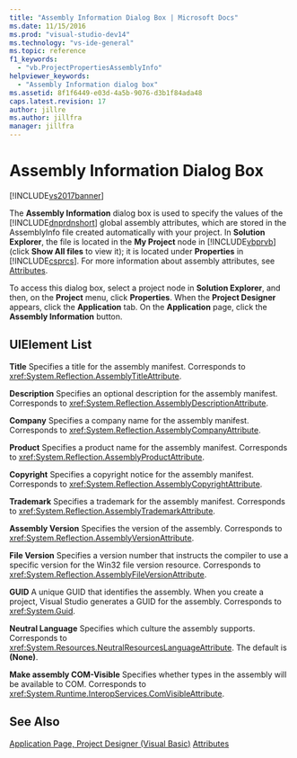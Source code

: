```yaml
---
title: "Assembly Information Dialog Box | Microsoft Docs"
ms.date: 11/15/2016
ms.prod: "visual-studio-dev14"
ms.technology: "vs-ide-general"
ms.topic: reference
f1_keywords:
  - "vb.ProjectPropertiesAssemblyInfo"
helpviewer_keywords:
  - "Assembly Information dialog box"
ms.assetid: 8f1f6449-e03d-4a5b-9076-d3b1f84ada48
caps.latest.revision: 17
author: jillre
ms.author: jillfra
manager: jillfra
---
```

# Assembly Information Dialog Box
[!INCLUDE[vs2017banner](../../includes/vs2017banner.md)]

The **Assembly Information** dialog box is used to specify the values of the [!INCLUDE[dnprdnshort](../../includes/dnprdnshort-md.md)] global assembly attributes, which are stored in the AssemblyInfo file created automatically with your project. In **Solution Explorer**, the file is located in the **My Project** node in [!INCLUDE[vbprvb](../../includes/vbprvb-md.md)] (click **Show All files** to view it); it is located under **Properties** in [!INCLUDE[csprcs](../../includes/csprcs-md.md)]. For more information about assembly attributes, see [Attributes](https://msdn.microsoft.com/library/ae334cee-d96c-4243-a5e3-06dd7fcaf205).

 To access this dialog box, select a project node in **Solution Explorer**, and then, on the **Project** menu, click **Properties**. When the **Project Designer** appears, click the **Application** tab. On the **Application** page, click the **Assembly Information** button.

## UIElement List
 **Title**
 Specifies a title for the assembly manifest. Corresponds to <xref:System.Reflection.AssemblyTitleAttribute>.

 **Description**
 Specifies an optional description for the assembly manifest. Corresponds to <xref:System.Reflection.AssemblyDescriptionAttribute>.

 **Company**
 Specifies a company name for the assembly manifest. Corresponds to <xref:System.Reflection.AssemblyCompanyAttribute>.

 **Product**
 Specifies a product name for the assembly manifest. Corresponds to <xref:System.Reflection.AssemblyProductAttribute>.

 **Copyright**
 Specifies a copyright notice for the assembly manifest. Corresponds to <xref:System.Reflection.AssemblyCopyrightAttribute>.

 **Trademark**
 Specifies a trademark for the assembly manifest. Corresponds to <xref:System.Reflection.AssemblyTrademarkAttribute>.

 **Assembly Version**
 Specifies the version of the assembly. Corresponds to <xref:System.Reflection.AssemblyVersionAttribute>.

 **File Version**
 Specifies a version number that instructs the compiler to use a specific version for the Win32 file version resource. Corresponds to <xref:System.Reflection.AssemblyFileVersionAttribute>.

 **GUID**
 A unique GUID that identifies the assembly. When you create a project, Visual Studio generates a GUID for the assembly. Corresponds to <xref:System.Guid>.

 **Neutral Language**
 Specifies which culture the assembly supports. Corresponds to <xref:System.Resources.NeutralResourcesLanguageAttribute>. The default is **(None)**.

 **Make assembly COM-Visible**
 Specifies whether types in the assembly will be available to COM. Corresponds to <xref:System.Runtime.InteropServices.ComVisibleAttribute>.

## See Also
 [Application Page, Project Designer (Visual Basic)](../../ide/reference/application-page-project-designer-visual-basic.md)
 [Attributes](https://msdn.microsoft.com/library/ae334cee-d96c-4243-a5e3-06dd7fcaf205)
